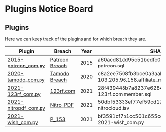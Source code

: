 # Plugins Notice Board

## Plugins
Here we can keep track of the plugins and for which breach they are.

| Plugin | Breach | Year | SHA-1 | Kudos |
| ------ | ------ |------ | ------ | ------ |
| [2015-patreon_com.py] | [Patreon Breach][P_150] | 2015 | a60acd81dd95c51bedfc056e4caeda86b70ed0d0 patreon.sql | [@leonjza] |
| [2020-tamodo_com.py] | [Tamodo Breach][P_154] | 2020 | c8a2ee7508fb3bce0a3aab8a2244757b0540f0c7  103.205.96.158.affiliate_master_dev.users.txt | [Me :)] |
| [2021-123rf_com.py] | [123rf.com][P_151] | 2021 | 28f439448b7a8237e62847d4df48b95d42c1fec4  123rf.com member.sql | [Me :)] |
| [2021-nitropdf_com.py] | [Nitro_PDF][P_152] | 2021 | 50dbf53333ef77ef59cd170be4c33931e613b8d9  nitrocloud.tsv | [Me :)] |
| [2021-wish_com.py] | [P_153] | 2021 | bf3591cf7b1cc501c655cd437ddd5c46ee163d32  2021-wish_com.py | [@leonjza] |


[P_150]: <https://haveibeenpwned.com/PwnedWebsites#Patreon>
[P_151]: <https://haveibeenpwned.com/PwnedWebsites#123RF>
[P_152]: <https://haveibeenpwned.com/PwnedWebsites#Nitro>
[P_153]: <None://>
[P_154]: <https://haveibeenpwned.com/PwnedWebsites#Tamodo>

[Me :)]: <https://github.com/StingraySA>
[@leonjza]: <https://github.com/leonjza>

[2015-patreon_com.py]: <https://github.com/StingraySA/Frack/blob/main/parsers/2015-patreon_com.py>
[2021-123rf_com.py]: <https://github.com/StingraySA/Frack/blob/main/parsers/2021-123rf_com.py>
[2021-nitropdf_com.py]: <https://github.com/StingraySA/Frack/blob/main/parsers/2021-nitropdf_com.py>
[2021-wish_com.py]: <https://github.com/StingraySA/Frack/blob/main/parsers/2021-wish_com.py>
[2020-tamodo_com.py]: <https://../parsers/2020-tamodo_com.py>

